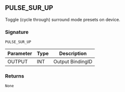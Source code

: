 ## PULSE\_SUR\_UP

Toggle (cycle through) surround mode presets on device.


### Signature

`PULSE_SUR_UP`


| Parameter | Type | Description      |
| --------- | ---- | ---------------- |
| OUTPUT    | INT  | Output BindingID |



### Returns

`None`